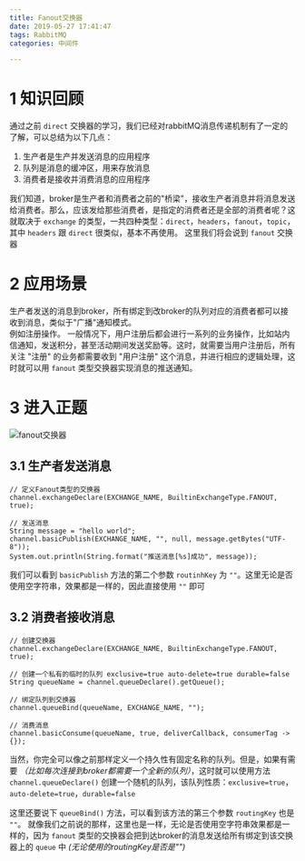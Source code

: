 ```yaml
---
title: Fanout交换器
date: 2019-05-27 17:41:47
tags: RabbitMQ
categories: 中间件

---
```

# 1 知识回顾

通过之前 `direct` 交换器的学习，我们已经对rabbitMQ消息传递机制有了一定的了解，可以总结为以下几点：

1. 生产者是生产并发送消息的应用程序
2. 队列是消息的缓冲区，用来存放消息
3. 消费者是接收并消费消息的应用程序

我们知道，broker是生产者和消费者之前的"桥梁"，接收生产者消息并将消息发送给消费者。那么，应该发给那些消费者，是指定的消费者还是全部的消费者呢？这就取决于 `exchange` 的类型，一共四种类型：`direct`，`headers`，`fanout`，`topic`，其中 `headers` 跟 `direct` 很类似，基本不再使用。 这里我们将会说到 `fanout` 交换器

# 2 应用场景

生产者发送的消息到broker，所有绑定到改broker的队列对应的消费者都可以接收到消息，类似于"广播"通知模式。<br>
例如注册操作。 一般情况下，用户注册后都会进行一系列的业务操作，比如站内信通知，发送积分，甚至活动期间发送奖励等。这时，就需要当用户注册后，所有关注 "注册" 的业务都需要收到 "用户注册" 这个消息，并进行相应的逻辑处理，这时就可以用 `fanout` 类型交换器实现消息的推送通知。

# 3 进入正题

![fanout交换器](/../img/201905/fanout.png)

## 3.1 生产者发送消息

	// 定义Fanout类型的交换器
	channel.exchangeDeclare(EXCHANGE_NAME, BuiltinExchangeType.FANOUT, true);

	// 发送消息
    String message = "hello world";
    channel.basicPublish(EXCHANGE_NAME, "", null, message.getBytes("UTF-8"));
    System.out.println(String.format("推送消息[%s]成功", message));

我们可以看到 `basicPublish` 方法的第二个参数 `routinhKey` 为 `""`。这里无论是否使用空字符串，效果都是一样的，因此直接使用 `""` 即可

## 3.2 消费者接收消息

	// 创建交换器
	channel.exchangeDeclare(EXCHANGE_NAME, BuiltinExchangeType.FANOUT, true);
	
	// 创建一个私有的临时的队列 exclusive=true auto-delete=true durable=false
	String queueName = channel.queueDeclare().getQueue();
	
	// 绑定队列到交换器
	channel.queueBind(queueName, EXCHANGE_NAME, "");

	// 消费消息
    channel.basicConsume(queueName, true, deliverCallback, consumerTag -> {});

当然，你完全可以像之前那样定义一个持久性有固定名称的队列。但是，如果有需要 *（比如每次连接到broker都需要一个全新的队列）*，这时就可以使用方法 `channel.queueDeclare()` 创建一个随机的队列，该队列性质：`exclusive=true`，`auto-delete=true`，`durable=false`<br>

这里还要说下 `queueBind()` 方法，可以看到该方法的第三个参数 `routingKey` 也是 `""`。 就像我们之前说的那样，这里也是一样，无论是否使用空字符串效果都是一样的，因为 `fanout` 类型的交换器会把到达broker的消息发送给所有绑定到该交换器上的 `queue` 中 *(无论使用的routingKey是否是"")*